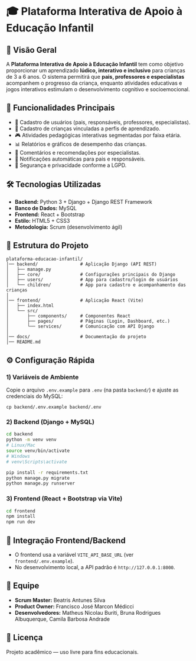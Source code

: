 # 🎓 Plataforma Interativa de Apoio à Educação Infantil

## 📌 Visão Geral
A **Plataforma Interativa de Apoio à Educação Infantil** tem como objetivo proporcionar um aprendizado **lúdico, interativo e inclusivo** para crianças de 3 a 6 anos.
O sistema permitirá que **pais, professores e especialistas** acompanhem o progresso da criança, enquanto atividades educativas e jogos interativos estimulam o desenvolvimento cognitivo e socioemocional.

## 🚀 Funcionalidades Principais
- 👤 Cadastro de usuários (pais, responsáveis, professores, especialistas).
- 👶 Cadastro de crianças vinculadas a perfis de aprendizado.
- 🎮 Atividades pedagógicas interativas segmentadas por faixa etária.
- 📊 Relatórios e gráficos de desempenho das crianças.
- 💬 Comentários e recomendações por especialistas.
- 🔔 Notificações automáticas para pais e responsáveis.
- 🔐 Segurança e privacidade conforme a LGPD.

## 🛠️ Tecnologias Utilizadas
- **Backend:** Python 3 + Django + Django REST Framework  
- **Banco de Dados:** MySQL  
- **Frontend:** React + Bootstrap  
- **Estilo:** HTML5 + CSS3  
- **Metodologia:** Scrum (desenvolvimento ágil)  

## 📂 Estrutura do Projeto
```
plataforma-educacao-infantil/
│── backend/                # Aplicação Django (API REST)
│   ├── manage.py
│   ├── core/               # Configurações principais do Django
│   ├── users/              # App para cadastro/login de usuários
│   └── children/           # App para cadastro e acompanhamento das crianças
│
│── frontend/               # Aplicação React (Vite)
│   ├── index.html
│   └── src/
│       ├── components/     # Componentes React
│       ├── pages/          # Páginas (Login, Dashboard, etc.)
│       └── services/       # Comunicação com API Django
│
│── docs/                   # Documentação do projeto
│── README.md
```

## ⚙️ Configuração Rápida

### 1) Variáveis de Ambiente
Copie o arquivo `.env.example` para `.env` (na pasta `backend/`) e ajuste as credenciais do MySQL:
```
cp backend/.env.example backend/.env
```

### 2) Backend (Django + MySQL)
```bash
cd backend
python -m venv venv
# Linux/Mac
source venv/bin/activate
# Windows
# venv\Scripts\activate

pip install -r requirements.txt
python manage.py migrate
python manage.py runserver
```

### 3) Frontend (React + Bootstrap via Vite)
```bash
cd frontend
npm install
npm run dev
```

## 🔌 Integração Frontend/Backend
- O frontend usa a variável `VITE_API_BASE_URL` (ver `frontend/.env.example`).  
- No desenvolvimento local, a API padrão é `http://127.0.0.1:8000`.

## 👥 Equipe
- **Scrum Master:** Beatris Antunes Silva  
- **Product Owner:** Francisco José Marcon Médicci  
- **Desenvolvedores:** Matheus Nicolau Buriti, Bruna Rodrigues Albuquerque, Camila Barbosa Andrade  

## 📜 Licença
Projeto acadêmico — uso livre para fins educacionais.
